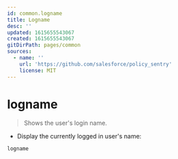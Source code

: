 ```yaml
---
id: common.logname
title: Logname
desc: ''
updated: 1615655543067
created: 1615655543067
gitDirPath: pages/common
sources:
  - name: ''
    url: 'https://github.com/salesforce/policy_sentry'
    license: MIT
---
```

# logname

> Shows the user's login name.

- Display the currently logged in user's name:

`logname`

